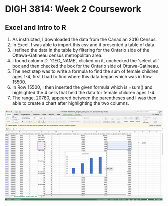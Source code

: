 # DIGH 3814: Week 2 Coursework
## Excel and Intro to R
1. As instructed, I downloaded the data from the Canadian 2016 Census.
2. In Excel, I was able to import this csv and it presented a table of data.
3. I refined the data in the table by filtering for the Ontario side of the Ottawa-Gatineau census metropolitan area.
4. I found column D, 'GEO_NAME', clicked on it, unchecked the 'select all' box and then checked the box for the Ontario side of Ottawa-Gatineau.
5. The next step was to write a formula to find the sum of female children ages 1-4, first I had to find where this data began which was in Row 15500.
6.  In Row 15500, I then inserted the given formula which is =sum() and highlighted the 4 cells that held the data for female children ages 1-4.
7. The range, 20780, appeared between the parentheses and I was then able to create a chart after highlighting the two columns.

![excel screenshot](excel_screenshot.jpeg)

